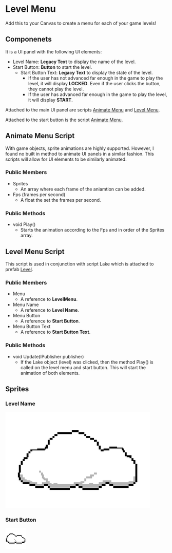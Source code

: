 # Level Menu
Add this to your Canvas to create a menu for each of your game levels!

## Componenets
It is a UI panel with the following UI elements:
- Level Name: __Legacy Text__ to display the name of the level.
- Start Button: __Button__ to start the level.
  - Start Button Text: __Legacy Text__ to display the state of the level.
    - If the user has not advanced far enough in the game to play the level, it will display **LOCKED**. Even if the user clicks the button, they cannot play the level.
    - If the user has advanced far enough in the game to play the level, it will display **START**.

Attached to the main UI panel are scripts [Animate Menu](#animate-menu-script) and [Level Menu](#level-menu-script).

Attached to the start button is the script [Animate Menu](#animate-menu-script).

## Animate Menu Script
With game objects, sprite animations are highly supported. However, I found no built in method to animate UI panels in a similar fashion. This scripts will allow for UI elements to be similarly animated.

### Public Members
- Sprites
  - An array where each frame of the aniamtion can be added.
- Fps (frames per second)
  - A float the set the frames per second.
  
### Public Methods
- void Play()
  - Starts the animation according to the Fps and in order of the Sprites array.

## Level Menu Script
This script is used in conjunction with script Lake which is attached to prefab [Level](Level.md).

### Public Members
- Menu
  - A reference to __LevelMenu__.
- Menu Name
  - A reference to __Level Name__.
- Menu Button
  - A reference to __Start Button__.
- Menu Button Text
  - A reference to __Start Button Text__.
  
### Public Methods
- void Update(IPublisher publisher)
  - If the Lake object (level) was clicked, then the method Play() is called on the level menu and start button. This will start the animation of both elements.

## Sprites
### Level Name
![LevelMenuName](./img/LevelMenuName.gif)

### Start Button
![LevelMenuButton](./img/LevelMenuButton.gif)
